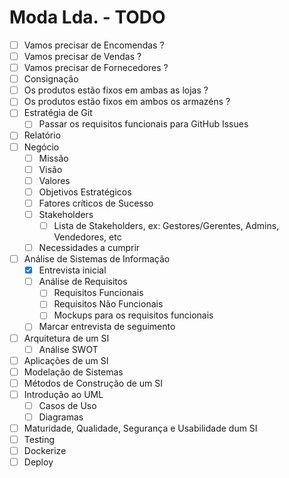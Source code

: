# Moda Lda. - TODO

- [ ] Vamos precisar de Encomendas ?
- [ ] Vamos precisar de Vendas ?
- [ ] Vamos precisar de Fornecedores ?
- [ ] Consignação
- [ ] Os produtos estão fixos em ambas as lojas ?
- [ ] Os produtos estão fixos em ambos os armazéns ?
- [ ] Estratégia de Git
  - [ ] Passar os requisitos funcionais para GitHub Issues
- [ ] Relatório
- [ ] Negócio
  - [ ] Missão
  - [ ] Visão
  - [ ] Valores
  - [ ] Objetivos Estratégicos
  - [ ] Fatores críticos de Sucesso
  - [ ] Stakeholders
    - [ ] Lista de Stakeholders, ex: Gestores/Gerentes, Admins, Vendedores, etc
  - [ ] Necessidades a cumprir
- [ ] Análise de Sistemas de Informação
  - [x] Entrevista inicial
  - [ ] Análise de Requisitos
    - [ ] Requisitos Funcionais
    - [ ] Requisitos Não Funcionais
    - [ ] Mockups para os requisitos funcionais
  - [ ] Marcar entrevista de seguimento
- [ ] Arquitetura de um SI
  - [ ] Análise SWOT
- [ ] Aplicações de um SI
- [ ] Modelação de Sistemas
- [ ] Métodos de Construção de um SI
- [ ] Introdução ao UML
  - [ ] Casos de Uso
  - [ ] Diagramas
- [ ] Maturidade, Qualidade, Segurança e Usabilidade dum SI
- [ ] Testing
- [ ] Dockerize
- [ ] Deploy

